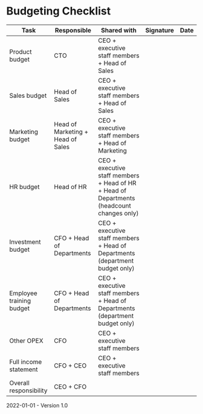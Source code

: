 # Budgeting Checklist

| Task                     | Responsible                       | Shared with                                                  | Signature | Date |
| ------------------------ | --------------------------------- | ------------------------------------------------------------ | --------- | ---- |
| Product budget           | CTO                               | CEO + executive staff members + Head of Sales                |           |      |
| Sales budget             | Head of Sales                     | CEO + executive staff members + Head of Sales                |           |      |
| Marketing budget         | Head of Marketing + Head of Sales | CEO + executive staff members + Head of Marketing            |           |      |
| HR budget                | Head of HR                        | CEO + executive staff members + Head of HR + Head of Departments (headcount changes only) |           |      |
| Investment budget        | CFO + Head of Departments         | CEO + executive staff members + Head of Departments (department budget only) |           |      |
| Employee training budget | CFO + Head of Departments         | CEO + executive staff members + Head of Departments (department budget only) |           |      |
| Other OPEX               | CFO                               | CEO + executive staff members                                |           |      |
| Full income statement    | CFO + CEO                         | CEO + executive staff members                                |           |      |
| Overall responsibility   | CEO + CFO                         |                                                              |           |      |

2022-01-01 - Version 1.0
